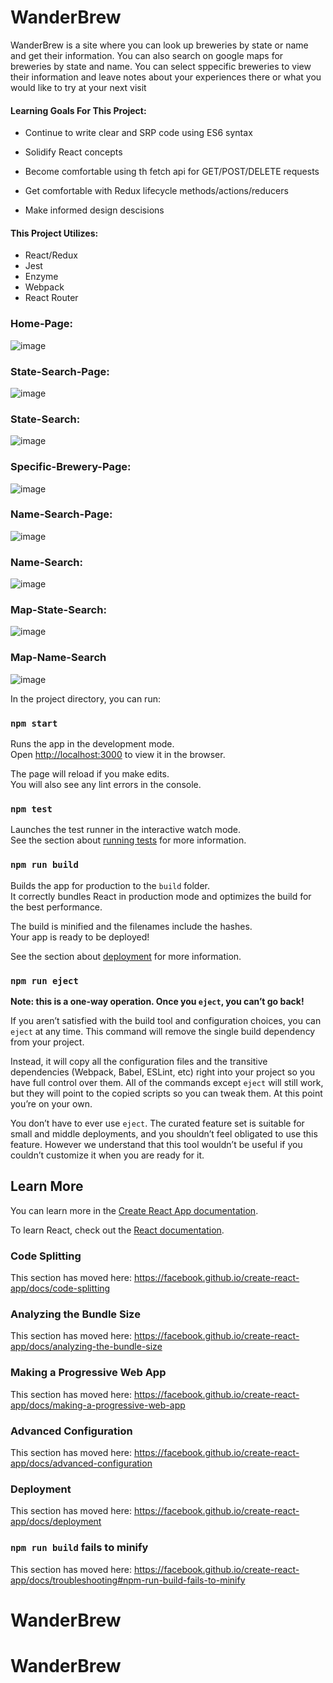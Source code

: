 # WanderBrew

WanderBrew is a site where you can look up breweries by state or name and get their information. You can also search on google maps for breweries by state and name. You can select sppecific breweries to view their information and leave notes about your experiences there or what you would like to try at your next visit
#### Learning Goals For This Project:
- Continue to write clear and SRP code using ES6 syntax

- Solidify React concepts

- Become comfortable using th fetch api for GET/POST/DELETE requests

- Get comfortable with Redux lifecycle methods/actions/reducers

- Make informed design descisions 

#### This Project Utilizes:
- React/Redux
- Jest
- Enzyme
- Webpack
- React Router

### Home-Page:
![image](https://user-images.githubusercontent.com/47184994/65048589-99dc2380-d921-11e9-9606-6e0b9fdae01f.png)

### State-Search-Page:
![image](https://user-images.githubusercontent.com/47184994/65048607-9f396e00-d921-11e9-9d18-d37985293da5.png)

### State-Search:
![image](https://user-images.githubusercontent.com/47184994/65048618-a2ccf500-d921-11e9-9950-987935173a0c.png)

### Specific-Brewery-Page:
![image](https://user-images.githubusercontent.com/47184994/65049054-61891500-d922-11e9-8908-96aad9942c70.png)

### Name-Search-Page:
![image](https://user-images.githubusercontent.com/47184994/65048627-a5c7e580-d921-11e9-96b1-ad5c9176657b.png)

### Name-Search:
![image](https://user-images.githubusercontent.com/47184994/65048637-aa8c9980-d921-11e9-8554-10bc6b7d4919.png)

### Map-State-Search:
![image](https://user-images.githubusercontent.com/47184994/65048641-ad878a00-d921-11e9-98bc-551d34d45bd3.png)

### Map-Name-Search
![image](https://user-images.githubusercontent.com/47184994/65048650-b11b1100-d921-11e9-9ea2-651c7c243532.png)

In the project directory, you can run:

### `npm start`

Runs the app in the development mode.<br>
Open [http://localhost:3000](http://localhost:3000) to view it in the browser.

The page will reload if you make edits.<br>
You will also see any lint errors in the console.

### `npm test`

Launches the test runner in the interactive watch mode.<br>
See the section about [running tests](https://facebook.github.io/create-react-app/docs/running-tests) for more information.

### `npm run build`

Builds the app for production to the `build` folder.<br>
It correctly bundles React in production mode and optimizes the build for the best performance.

The build is minified and the filenames include the hashes.<br>
Your app is ready to be deployed!

See the section about [deployment](https://facebook.github.io/create-react-app/docs/deployment) for more information.

### `npm run eject`

**Note: this is a one-way operation. Once you `eject`, you can’t go back!**

If you aren’t satisfied with the build tool and configuration choices, you can `eject` at any time. This command will remove the single build dependency from your project.

Instead, it will copy all the configuration files and the transitive dependencies (Webpack, Babel, ESLint, etc) right into your project so you have full control over them. All of the commands except `eject` will still work, but they will point to the copied scripts so you can tweak them. At this point you’re on your own.

You don’t have to ever use `eject`. The curated feature set is suitable for small and middle deployments, and you shouldn’t feel obligated to use this feature. However we understand that this tool wouldn’t be useful if you couldn’t customize it when you are ready for it.

## Learn More

You can learn more in the [Create React App documentation](https://facebook.github.io/create-react-app/docs/getting-started).

To learn React, check out the [React documentation](https://reactjs.org/).

### Code Splitting

This section has moved here: https://facebook.github.io/create-react-app/docs/code-splitting

### Analyzing the Bundle Size

This section has moved here: https://facebook.github.io/create-react-app/docs/analyzing-the-bundle-size

### Making a Progressive Web App

This section has moved here: https://facebook.github.io/create-react-app/docs/making-a-progressive-web-app

### Advanced Configuration

This section has moved here: https://facebook.github.io/create-react-app/docs/advanced-configuration

### Deployment

This section has moved here: https://facebook.github.io/create-react-app/docs/deployment

### `npm run build` fails to minify

This section has moved here: https://facebook.github.io/create-react-app/docs/troubleshooting#npm-run-build-fails-to-minify
# WanderBrew
# WanderBrew
